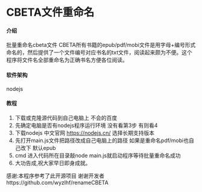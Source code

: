 # CBETA文件重命名

#### 介绍
批量重命名cbeta文件 
CBETA所有书籍的epub/pdf/mobi文件是用字母+编号形式命名的，然后提供了一个文件编号对应书名的txt文件，阅读起来颇为不便。这个程序将文件名全部重命名为正确书名方便各位阅读。

#### 软件架构
nodejs


#### 教程

1.  下载或克隆源代码到自己电脑上 不会的百度
2.  先确定电脑是否有nodejs程序运行环境 没有看第3步 有则看4
3.  下载nodejs 中文官网 https://nodejs.cn/ 选择长期支持版本
4.  先打开main.js文件把路径改成自己电脑上的路径 如果是重命名pdf/mobi也自己改下 默认epub
5.  cmd 进入代码所在目录敲node main.js就启动程序等待批量重命名成功
6.  大功告成,祝大家早日即身成就。

感谢:本程序参考了此开源项目 谢谢开发者https://github.com/wyzlhf/renameCBETA
